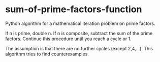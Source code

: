 # sum-of-prime-factors-function
Python algorithm for a mathematical iteration problem on prime factors.

If n is prime, double n. If n is composite, subtract the sum of the prime factors. Continue this procedure until you reach a cycle or 1.

The assumption is that there are no further cycles (except 2,4,...). This algorithm tries to find counterexamples. 

